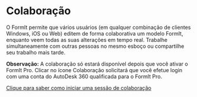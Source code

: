 # Colaboração

O FormIt permite que vários usuários \(em qualquer combinação de clientes Windows, iOS ou Web\) editem de forma colaborativa um modelo FormIt, enquanto veem todas as suas alterações em tempo real. Trabalhe simultaneamente com outras pessoas no mesmo esboço ou compartilhe seu trabalho mais tarde.

**Observação:** A colaboração só estará disponível depois que você ativar o FormIt Pro. Clicar no ícone Colaboração solicitará que você efetue login com uma conta do AutoDesk 360 qualificada para o FormIt Pro.

[Clique para saber como iniciar uma sessão de colaboração](../tool-library/collaboration.md)

